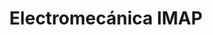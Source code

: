 ---
title: "Electromecánica IMAP"
url: /godoy-cruz/electromecanica-imap/
shop: reparación de automóviles
---